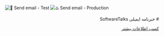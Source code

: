 ![🍊 Send email - Test](https://github.com/softwaretalks/newsletter/workflows/%F0%9F%8D%8A%20Send%20email%20-%20Test/badge.svg) ![♨️ Send email - Production](https://github.com/softwaretalks/newsletter/workflows/%E2%99%A8%EF%B8%8F%20Send%20email%20-%20Production/badge.svg)
<div dir='rtl'>
# خبرنامه ایمیلی SoftwareTalks

[کسب اطلاعات بیشتر](https://newsletter.softwaretalks.ir)
</div>
